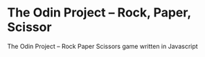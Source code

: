 # The Odin Project – Rock, Paper, Scissor
The Odin Project – Rock Paper Scissors game written in Javascript
